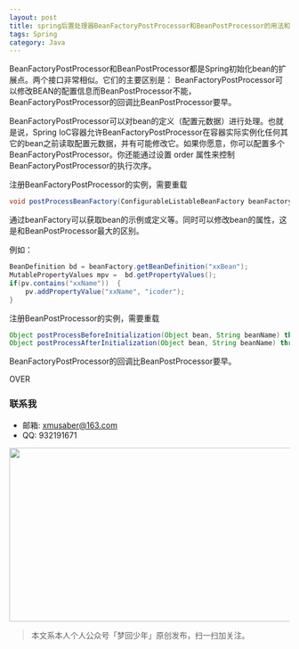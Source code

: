 ```yaml
---
layout: post
title: spring后置处理器BeanFactoryPostProcessor和BeanPostProcessor的用法和区别
tags: Spring
category: Java
---
```


BeanFactoryPostProcessor和BeanPostProcessor都是Spring初始化bean的扩展点。两个接口非常相似。它们的主要区别是： BeanFactoryPostProcessor可以修改BEAN的配置信息而BeanPostProcessor不能，BeanFactoryPostProcessor的回调比BeanPostProcessor要早。
 
BeanFactoryPostProcessor可以对bean的定义（配置元数据）进行处理。也就是说，Spring IoC容器允许BeanFactoryPostProcessor在容器实际实例化任何其它的bean之前读取配置元数据，并有可能修改它。如果你愿意，你可以配置多个BeanFactoryPostProcessor。你还能通过设置 order 属性来控制BeanFactoryPostProcessor的执行次序。

注册BeanFactoryPostProcessor的实例，需要重载

```java
void postProcessBeanFactory(ConfigurableListableBeanFactory beanFactory) throws BeansException;
```

通过beanFactory可以获取bean的示例或定义等。同时可以修改bean的属性，这是和BeanPostProcessor最大的区别。

例如：

```java
BeanDefinition bd = beanFactory.getBeanDefinition("xxBean");  
MutablePropertyValues mpv =  bd.getPropertyValues();  
if(pv.contains("xxName"))  {  
    pv.addPropertyValue("xxName", "icoder");  
}
```

注册BeanPostProcessor的实例，需要重载

```java
Object postProcessBeforeInitialization(Object bean, String beanName) throws BeansException;
Object postProcessAfterInitialization(Object bean, String beanName) throws BeansException;
```

BeanFactoryPostProcessor的回调比BeanPostProcessor要早。

OVER

### 联系我

- 邮箱: xmusaber@163.com
- QQ: 932191671

<div align="center">
<img src="http://rann.cc/assets/img/qrcode-horizon1.png" width="855" height="312"/>
</div>

> 本文系本人个人公众号「梦回少年」原创发布，扫一扫加关注。